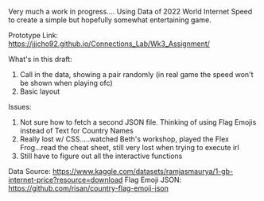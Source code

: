 Very much a work in progress....
Using Data of 2022 World Internet Speed to create a simple but hopefully somewhat entertaining game. 



Prototype Link: https://jjjcho92.github.io/Connections_Lab/Wk3_Assignment/




What's in this draft: 
1. Call in the data, showing a pair randomly (in real game the speed won't be shown when playing ofc)
2. Basic layout

Issues:
1. Not sure how to fetch a second JSON file. Thinking of using Flag Emojis instead of Text for Country Names
2. Really lost w/ CSS.....watched Beth's workshop, played the Flex Frog...read the cheat sheet, still very lost when trying to execute irl
3. Still have to figure out all the interactive functions 




Data Source: https://www.kaggle.com/datasets/ramjasmaurya/1-gb-internet-price?resource=download
Flag Emoji JSON: https://github.com/risan/country-flag-emoji-json 
